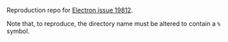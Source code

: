 Reproduction repo for [Electron issue 19812](https://github.com/electron/electron/issues/19812).

Note that, to reproduce, the directory name must be altered to contain a `%` symbol.

